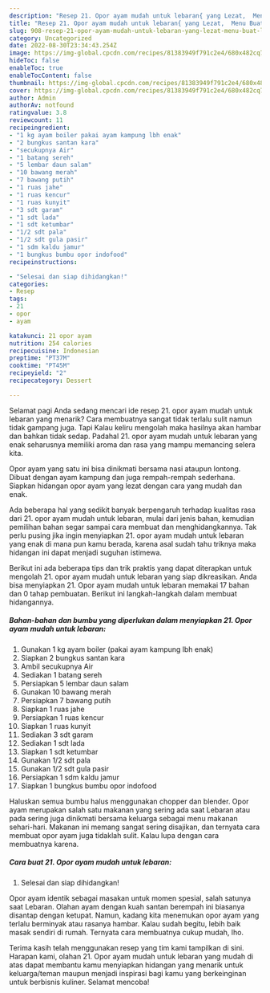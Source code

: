 ```yaml
---
description: "Resep 21. Opor ayam mudah untuk lebaran{ yang Lezat,  Menu Buat lebaran"
title: "Resep 21. Opor ayam mudah untuk lebaran{ yang Lezat,  Menu Buat lebaran"
slug: 908-resep-21-opor-ayam-mudah-untuk-lebaran-yang-lezat-menu-buat-lebaran
category: Uncategorized
date: 2022-08-30T23:34:43.254Z
image: https://img-global.cpcdn.com/recipes/81383949f791c2e4/680x482cq70/21-opor-ayam-mudah-untuk-lebaran-foto-resep-utama.jpg
hideToc: false
enableToc: true
enableTocContent: false
thumbnail: https://img-global.cpcdn.com/recipes/81383949f791c2e4/680x482cq70/21-opor-ayam-mudah-untuk-lebaran-foto-resep-utama.jpg
cover: https://img-global.cpcdn.com/recipes/81383949f791c2e4/680x482cq70/21-opor-ayam-mudah-untuk-lebaran-foto-resep-utama.jpg
author: Admin
authorAv: notfound
ratingvalue: 3.8
reviewcount: 11
recipeingredient:
- "1 kg ayam boiler pakai ayam kampung lbh enak"
- "2 bungkus santan kara"
- "secukupnya Air"
- "1 batang sereh"
- "5 lembar daun salam"
- "10 bawang merah"
- "7 bawang putih"
- "1 ruas jahe"
- "1 ruas kencur"
- "1 ruas kunyit"
- "3 sdt garam"
- "1 sdt lada"
- "1 sdt ketumbar"
- "1/2 sdt pala"
- "1/2 sdt gula pasir"
- "1 sdm kaldu jamur"
- "1 bungkus bumbu opor indofood"
recipeinstructions:

- "Selesai dan siap dihidangkan!"
categories:
- Resep
tags:
- 21
- opor
- ayam

katakunci: 21 opor ayam 
nutrition: 254 calories
recipecuisine: Indonesian
preptime: "PT37M"
cooktime: "PT45M"
recipeyield: "2"
recipecategory: Dessert

---
```



Selamat pagi Anda sedang mencari ide resep 21. opor ayam mudah untuk lebaran yang menarik? Cara membuatnya sangat tidak terlalu sulit namun tidak gampang juga. Tapi Kalau keliru mengolah maka hasilnya akan hambar dan bahkan tidak sedap. Padahal 21. opor ayam mudah untuk lebaran yang enak seharusnya memiliki aroma dan rasa yang mampu memancing selera kita.


Opor ayam yang satu ini bisa dinikmati bersama nasi ataupun lontong. Dibuat dengan ayam kampung dan juga rempah-rempah sederhana. Siapkan hidangan opor ayam yang lezat dengan cara yang mudah dan enak.

Ada beberapa hal yang sedikit banyak berpengaruh terhadap kualitas rasa dari 21. opor ayam mudah untuk lebaran, mulai dari jenis bahan, kemudian pemilihan bahan segar sampai cara membuat dan menghidangkannya. Tak perlu pusing jika ingin menyiapkan 21. opor ayam mudah untuk lebaran yang enak di mana pun kamu berada, karena asal sudah tahu triknya maka hidangan ini dapat menjadi suguhan istimewa.


Berikut ini ada beberapa tips dan trik praktis yang dapat diterapkan untuk mengolah 21. opor ayam mudah untuk lebaran yang siap dikreasikan. Anda bisa menyiapkan 21. Opor ayam mudah untuk lebaran memakai 17 bahan dan 0 tahap pembuatan. Berikut ini langkah-langkah dalam membuat hidangannya.

<!--inarticleads1-->

##### Bahan-bahan dan bumbu yang diperlukan dalam menyiapkan 21. Opor ayam mudah untuk lebaran:

1. Gunakan 1 kg ayam boiler (pakai ayam kampung lbh enak)
1. Siapkan 2 bungkus santan kara
1. Ambil secukupnya Air
1. Sediakan 1 batang sereh
1. Persiapkan 5 lembar daun salam
1. Gunakan 10 bawang merah
1. Persiapkan 7 bawang putih
1. Siapkan 1 ruas jahe
1. Persiapkan 1 ruas kencur
1. Siapkan 1 ruas kunyit
1. Sediakan 3 sdt garam
1. Sediakan 1 sdt lada
1. Siapkan 1 sdt ketumbar
1. Gunakan 1/2 sdt pala
1. Gunakan 1/2 sdt gula pasir
1. Persiapkan 1 sdm kaldu jamur
1. Siapkan 1 bungkus bumbu opor indofood


Haluskan semua bumbu halus menggunakan chopper dan blender. Opor ayam merupakan salah satu makanan yang sering ada saat Lebaran atau pada sering juga dinikmati bersama keluarga sebagai menu makanan sehari-hari. Makanan ini memang sangat sering disajikan, dan ternyata cara membuat opor ayam juga tidaklah sulit. Kalau lupa dengan cara membuatnya karena. 

<!--inarticleads2-->

##### Cara buat 21. Opor ayam mudah untuk lebaran:


1. Selesai dan siap dihidangkan!

Opor ayam identik sebagai masakan untuk momen spesial, salah satunya saat Lebaran. Olahan ayam dengan kuah santan berempah ini biasanya disantap dengan ketupat. Namun, kadang kita menemukan opor ayam yang terlalu berminyak atau rasanya hambar. Kalau sudah begitu, lebih baik masak sendiri di rumah. Ternyata cara membuatnya cukup mudah, lho. 

Terima kasih telah menggunakan resep yang tim kami tampilkan di sini. Harapan kami, olahan 21. Opor ayam mudah untuk lebaran yang mudah di atas dapat membantu kamu menyiapkan hidangan yang menarik untuk keluarga/teman maupun menjadi inspirasi bagi kamu yang berkeinginan untuk berbisnis kuliner. Selamat mencoba!
